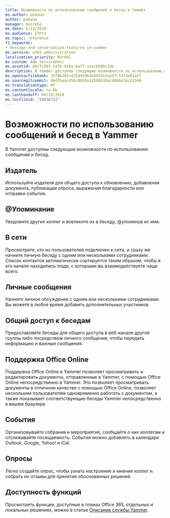 ```yaml
---
title: Возможности по использованию сообщений и бесед в Yammer
ms.author: pebaum
author: pebaum
manager: mnirkhe
ms.date: 6/13/2018
ms.audience: ITPro
ms.topic: reference
f1_keywords:
- message-and-conversation-features-in-yammer
ms.service: o365-administration
localization_priority: Normal
ms.custom: Adm_ServiceDesc
ms.assetid: d4cfc96f-147b-410a-baf7-a1ecb690c3de
description: В Yammer доступны следующие возможности по использованию сообщений и бесед.
ms.openlocfilehash: 3578b282cd25d45963b645552aa3fcf473e01aff
ms.sourcegitcommit: d6dfbaacd56c0855e12500b38acd06be16cd1560
ms.translationtype: MT
ms.contentlocale: ru-RU
ms.lasthandoff: 09/19/2018
ms.locfileid: "24036722"
---
```

# <a name="message-and-conversation-features-in-yammer"></a>Возможности по использованию сообщений и бесед в Yammer

В Yammer доступны следующие возможности по использованию сообщений и бесед.
  
## <a name="publisher"></a>Издатель
<a name="bkmk_Publisher"> </a>

Используйте издателя для общего доступа к обновлению, добавления документа, публикации опроса, выражения благодарности или отправки события.
  
## <a name="mention"></a>@Упоминание
<a name="bkmk_AtMention"> </a>

Уведомите других коллег и вовлеките их в беседу, @упомянув их имя.
  
## <a name="online-now"></a>В сети
<a name="bkmk_OnlineNow"> </a>

Просмотрите, кто из пользователей подключен к сети, и сразу же начните личную беседу с одним или несколькими сотрудниками. Список контактов автоматически сортируется таким образом, чтобы в его начале находились люди, с которыми вы взаимодействуете чаще всего.
  
## <a name="private-messages"></a>Личные сообщения
<a name="bkmk_PrivateMessages"> </a>

Начните личное обсуждение с одним или несколькими сотрудниками. Вы можете в любое время добавить дополнительных участников.
  
## <a name="share-conversations"></a>Общий доступ к беседам
<a name="bkmk_ShareConversations"> </a>

Предоставляйте беседы для общего доступа в веб-канале другой группы либо посредством личного сообщения, чтобы передать информацию и важные сообщения.
  
## <a name="office-online-support"></a>Поддержка Office Online
<a name="bkmk_ShareConversations"> </a>

Поддержка Office Online в Yammer позволяет просматривать и редактировать документы, отправленные в Yammer, с помощью Office Online непосредственно в Yammer. Это позволяет просматривать документы в отличном качестве с помощью Office Online, позволяет нескольким пользователям одновременно работать с документом, а также показывает соответствующие беседы Yammer непосредственно в вашем браузере.
  
## <a name="events"></a>События
<a name="bkmk_Events"> </a>

Организовывайте собрания и мероприятия, сообщайте о них коллегам и отслеживайте посещаемость. События можно добавлять в календари Outlook, Google, Yahoo! и iCal.
  
## <a name="polls"></a>Опросы
<a name="bkmk_Polls"> </a>

Легко создайте опрос, чтобы узнать настроение и мнение коллег и собрать их отзывы для принятия обоснованных решений.
  
## <a name="feature-availability"></a>Доступность функций
<a name="bkmk_Polls"> </a>

Просмотреть функции, доступные в планах Office 365, отдельных и локальных решениях, можно в статье [Описание службы Yammer](yammer-service-description.md).
  

